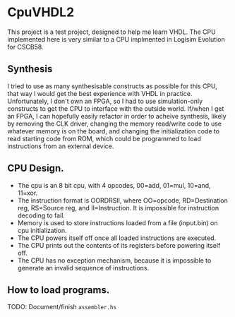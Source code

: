 # CpuVHDL2

This project is a test project, designed to help me learn VHDL. The CPU implemented here is very similar to a CPU implmented in Logisim Evolution for CSCB58.

## Synthesis

I tried to use as many synthesisable constructs as possible for this CPU, that way I would get the best experience with VHDL in practice. Unfortunately, I don't own an FPGA, so I had to use simulation-only constructs to get the CPU to interface with the outside world. If/when I get an FPGA, I can hopefully easily refactor in order to acheive synthesis, likely by removing the CLK driver, changing the memory read/write code to use whatever memory is on the board, and changing the initialization code to read starting code from ROM, which could be programmed to load instructions from an external device.

## CPU Design.

* The cpu is an 8 bit cpu, with 4 opcodes, 00=add, 01=mul, 10=and, 11=xor. 
* The instruction format is OORDRSII, where OO=opcode, RD=Destination reg, RS=Source reg, and II=Instruction. It is impossible for instruction decoding to fail.
* Memory is used to store instructions loaded from a file (input.bin) on cpu initialization. 
* The CPU powers itself off once all loaded instructions are executed.
* The CPU prints out the contents of its registers before powering itself off.
* The CPU has no exception mechanism, because it is impossible to generate an invalid sequence of instructions.

## How to load programs.

TODO: Document/finish `assembler.hs`
